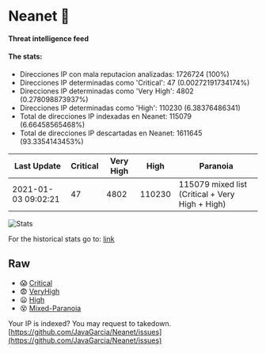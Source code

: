 # Neanet :hocho:
#### Threat intelligence feed
#### The stats:

- Direcciones IP con mala reputacion analizadas: 1726724 (100%)
- Direcciones IP determinadas como 'Critical':  47 (0.00272191734174%)
- Direcciones IP determinadas como 'Very High':  4802 (0.278098873937%)
- Direcciones IP determinadas como 'High':  110230 (6.38376486341)
- Total de direcciones IP indexadas en Neanet:  115079 (6.66458565468%)
- Total de direcciones IP descartadas en Neanet:  1611645 (93.3354143453%)

| Last Update | Critical | Very High | High | Paranoia |
| --- | --- | --- | --- | --- |
| 2021-01-03 09:02:21 | 47 | 4802 | 110230 | 115079 mixed list (Critical + Very High + High)|

![Stats](https://docs.google.com/spreadsheets/d/e/2PACX-1vSnaNMIXVabIpDJjufMlzH7poXnshF3mgd8Is1g9ytUEzVsP5my4Trn8f-xkoLLQ38xpL3HtmUexLo6/pubchart?oid=501124687&format=image)

For the historical stats go to: [link](/stats.csv)
## Raw
- :scream: [Critical](https://raw.githubusercontent.com/JavaGarcia/Neanet/master/blacklists/neanet_critical.txt)
- :fearful: [VeryHigh](https://raw.githubusercontent.com/JavaGarcia/Neanet/master/blacklists/neanet_veryHigh.txtt)
- :frowning: [High](https://raw.githubusercontent.com/JavaGarcia/Neanet/master/blacklists/neanet_high.txt)
- :dizzy_face: [Mixed-Paranoia](https://raw.githubusercontent.com/JavaGarcia/Neanet/master/blacklists/neanet_all.txt)


Your IP is indexed? You may request to takedown. [https://github.com/JavaGarcia/Neanet/issues](https://github.com/JavaGarcia/Neanet/issues)







































































































































































































































































































































































































































































































































































































































































































































































































































































































































































































































































































































































































































































































































































































































































































































































































































































































































































































































































































































































































































































































































































































































































































































































































































































































































































































































































































































































































































































































































































































































































































































































































































































































































































